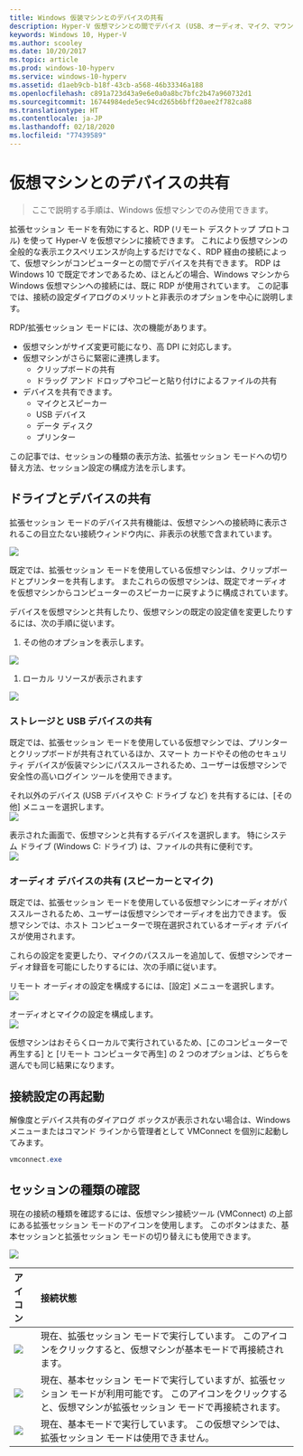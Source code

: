 ```yaml
---
title: Windows 仮装マシンとのデバイスの共有
description: Hyper-V 仮想マシンとの間でデバイス (USB、オーディオ、マイク、マウントされたドライブ) を共有する手順を説明します
keywords: Windows 10, Hyper-V
ms.author: scooley
ms.date: 10/20/2017
ms.topic: article
ms.prod: windows-10-hyperv
ms.service: windows-10-hyperv
ms.assetid: d1aeb9cb-b18f-43cb-a568-46b33346a188
ms.openlocfilehash: c891a723d43a9e6e0a0a8bc7bfc2b47a960732d1
ms.sourcegitcommit: 16744984ede5ec94cd265b6bff20aee2f782ca88
ms.translationtype: HT
ms.contentlocale: ja-JP
ms.lasthandoff: 02/18/2020
ms.locfileid: "77439589"
---
```

# <a name="share-devices-with-your-virtual-machine"></a>仮想マシンとのデバイスの共有

> ここで説明する手順は、Windows 仮想マシンでのみ使用できます。

拡張セッション モードを有効にすると、RDP (リモート デスクトップ プロトコル) を使って Hyper-V を仮想マシンに接続できます。  これにより仮想マシンの全般的な表示エクスペリエンスが向上するだけでなく、RDP 経由の接続によって、仮想マシンがコンピューターとの間でデバイスを共有できます。  RDP は Windows 10 で既定でオンであるため、ほとんどの場合、Windows マシンから Windows 仮想マシンへの接続には、既に RDP が使用されています。  この記事では、接続の設定ダイアログのメリットと非表示のオプションを中心に説明します。

RDP/拡張セッション モードには、次の機能があります。

* 仮想マシンがサイズ変更可能になり、高 DPI に対応します。
* 仮想マシンがさらに緊密に連携します。
  * クリップボードの共有
  * ドラッグ アンド ドロップやコピーと貼り付けによるファイルの共有
* デバイスを共有できます。
  * マイクとスピーカー
  * USB デバイス
  * データ ディスク
  * プリンター

この記事では、セッションの種類の表示方法、拡張セッション モードへの切り替え方法、セッション設定の構成方法を示します。

## <a name="share-drives-and-devices"></a>ドライブとデバイスの共有

拡張セッション モードのデバイス共有機能は、仮想マシンへの接続時に表示されるこの目立たない接続ウィンドウ内に、非表示の状態で含まれています。

![](media/esm-default-view.png)

既定では、拡張セッション モードを使用している仮想マシンは、クリップボードとプリンターを共有します。  またこれらの仮想マシンは、既定でオーディオを仮想マシンからコンピューターのスピーカーに戻すように構成されています。

デバイスを仮想マシンと共有したり、仮想マシンの既定の設定値を変更したりするには、次の手順に従います。

1. その他のオプションを表示します。

  ![](media/esm-show-options.png)

1. ローカル リソースが表示されます

  ![](media/esm-local-resources.png)

### <a name="share-storage-and-usb-devices"></a>ストレージと USB デバイスの共有

既定では、拡張セッション モードを使用している仮想マシンでは、プリンターとクリップボードが共有されているほか、スマート カードやその他のセキュリティ デバイスが仮装マシンにパススルーされるため、ユーザーは仮想マシンで安全性の高いログイン ツールを使用できます。

それ以外のデバイス (USB デバイスや C: ドライブ など) を共有するには、[その他] メニューを選択します。  
![](media/esm-more-devices.png)

表示された画面で、仮想マシンと共有するデバイスを選択します。  特にシステム ドライブ (Windows C: ドライブ) は、ファイルの共有に便利です。  
![](media/esm-drives-usb.png)

### <a name="share-audio-devices-speakers-and-microphones"></a>オーディオ デバイスの共有 (スピーカーとマイク)

既定では、拡張セッション モードを使用している仮想マシンにオーディオがパススルーされるため、ユーザーは仮想マシンでオーディオを出力できます。  仮想マシンでは、ホスト コンピューターで現在選択されているオーディオ デバイスが使用されます。

これらの設定を変更したり、マイクのパススルーを追加して、仮想マシンでオーディオ録音を可能にしたりするには、次の手順に従います。

リモート オーディオの設定を構成するには、[設定] メニューを選択します。  
![](media/esm-audio.png)

オーディオとマイクの設定を構成します。  
![](media/esm-audio-settings.png)

仮想マシンはおそらくローカルで実行されているため、[このコンピューターで再生する] と [リモート コンピュータで再生] の 2 つのオプションは、どちらを選んでも同じ結果になります。

## <a name="re-launching-the-connection-settings"></a>接続設定の再起動

解像度とデバイス共有のダイアログ ボックスが表示されない場合は、Windows メニューまたはコマンド ラインから管理者として VMConnect を個別に起動してみます。  

``` Powershell
vmconnect.exe
```

## <a name="check-session-type"></a>セッションの種類の確認

現在の接続の種類を確認するには、仮想マシン接続ツール (VMConnect) の上部にある拡張セッション モードのアイコンを使用します。  このボタンはまた、基本セッションと拡張セッション モードの切り替えにも使用できます。

![](media/esm-button-location.png)

| アイコン | 接続状態 |
|:-----|:---------|
|![](media/esm-basic.png)| 現在、拡張セッション モードで実行しています。  このアイコンをクリックすると、仮想マシンが基本モードで再接続されます。 |
|![](media/esm-connect.png)| 現在、基本セッション モードで実行していますが、拡張セッション モードが利用可能です。  このアイコンをクリックすると、仮想マシンが拡張セッション モードで再接続されます。  |
|![](media/esm-stop.png)| 現在、基本モードで実行しています。  この仮想マシンでは、拡張セッション モードは使用できません。 |